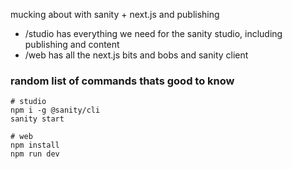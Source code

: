 mucking about with sanity + next.js and publishing

* /studio has everything we need for the sanity studio, including publishing and content
* /web has all the next.js bits and bobs and sanity client

### random list of commands thats good to know

```
# studio
npm i -g @sanity/cli
sanity start 
```

```
# web
npm install
npm run dev
```